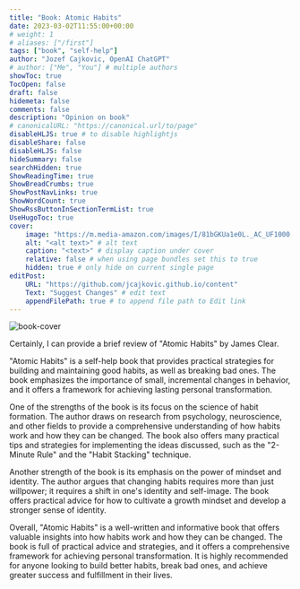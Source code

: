 ```yaml
---
title: "Book: Atomic Habits"
date: 2023-03-02T11:55:00+00:00
# weight: 1
# aliases: ["/first"]
tags: ["book", "self-help"]
author: "Jozef Cajkovic, OpenAI ChatGPT"
# author: ["Me", "You"] # multiple authors
showToc: true
TocOpen: false
draft: false
hidemeta: false
comments: false
description: "Opinion on book"
# canonicalURL: "https://canonical.url/to/page"
disableHLJS: true # to disable highlightjs
disableShare: false
disableHLJS: false
hideSummary: false
searchHidden: true
ShowReadingTime: true
ShowBreadCrumbs: true
ShowPostNavLinks: true
ShowWordCount: true
ShowRssButtonInSectionTermList: true
UseHugoToc: true
cover:
    image: "https://m.media-amazon.com/images/I/81bGKUa1e0L._AC_UF1000,1000_QL80_.jpg" # image path/url
    alt: "<alt text>" # alt text
    caption: "<text>" # display caption under cover
    relative: false # when using page bundles set this to true
    hidden: true # only hide on current single page
editPost:
    URL: "https://github.com/jcajkovic.github.io/content"
    Text: "Suggest Changes" # edit text
    appendFilePath: true # to append file path to Edit link
---
```


![book-cover](https://m.media-amazon.com/images/I/81bGKUa1e0L._AC_UF1000,1000_QL80_.jpg)

Certainly, I can provide a brief review of "Atomic Habits" by James Clear.

"Atomic Habits" is a self-help book that provides practical strategies for building and maintaining good habits, as well as breaking bad ones. The book emphasizes the importance of small, incremental changes in behavior, and it offers a framework for achieving lasting personal transformation.

One of the strengths of the book is its focus on the science of habit formation. The author draws on research from psychology, neuroscience, and other fields to provide a comprehensive understanding of how habits work and how they can be changed. The book also offers many practical tips and strategies for implementing the ideas discussed, such as the "2-Minute Rule" and the "Habit Stacking" technique.

Another strength of the book is its emphasis on the power of mindset and identity. The author argues that changing habits requires more than just willpower; it requires a shift in one's identity and self-image. The book offers practical advice for how to cultivate a growth mindset and develop a stronger sense of identity.

Overall, "Atomic Habits" is a well-written and informative book that offers valuable insights into how habits work and how they can be changed. The book is full of practical advice and strategies, and it offers a comprehensive framework for achieving personal transformation. It is highly recommended for anyone looking to build better habits, break bad ones, and achieve greater success and fulfillment in their lives.
